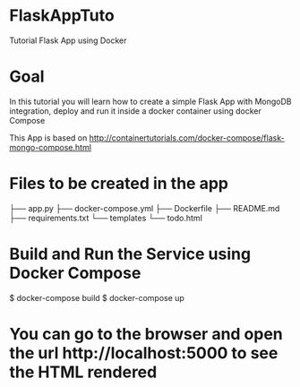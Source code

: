 # FlaskAppTuto
Tutorial Flask App using Docker

# Goal
In this tutorial you will learn how to create a simple Flask App with MongoDB integration, deploy and run it inside a docker container using docker Compose

This App is based on http://containertutorials.com/docker-compose/flask-mongo-compose.html

# Files to be created in the app
├── app.py
├── docker-compose.yml
├── Dockerfile
├── README.md
├── requirements.txt
└── templates
    └── todo.html

# Build and Run the Service using Docker Compose
$ docker-compose build
$ docker-compose up

# You can go to the browser and open the url http://localhost:5000 to see the HTML rendered
